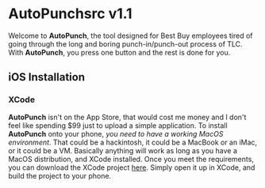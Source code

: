 # AutoPunchsrc v1.1

Welcome to **AutoPunch**, the tool designed for Best Buy employees tired of going through the long and boring punch-in/punch-out process of TLC.  With **AutoPunch**, you press one button and the rest is done for you.

## iOS Installation

### XCode
**AutoPunch** isn't on the App Store, that would cost me money and I don't feel like spending $99 just to upload a simple application.  To install **AutoPunch** onto your phone, *you need to have a working MacOS environment*.  That could be a hackintosh, it could be a MacBook or an iMac, or it could be a VM.  Basically anything will work as long as you have a MacOS distribution, and XCode installed.  Once you meet the requirements, you can download the XCode project [here](https://github.com/ShermanZero/AutoPunchsrc/archive/master.zip).  Simply open it up in XCode, and build the project to your phone.
